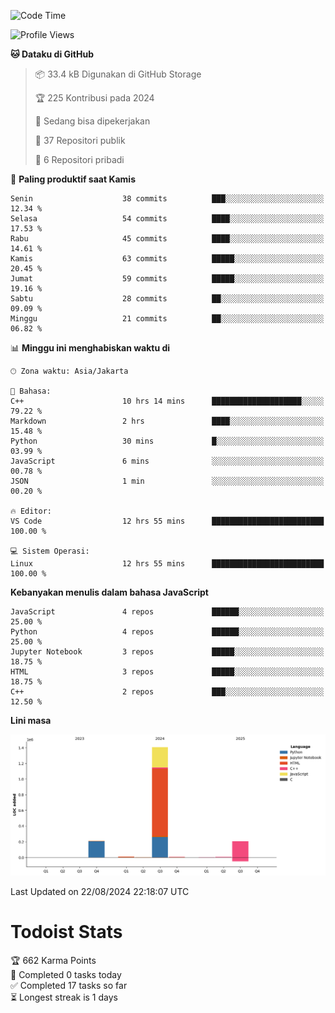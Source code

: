 <!--START_SECTION:waka-->
![Code Time](http://img.shields.io/badge/Code%20Time-19%20hrs%2059%20mins-blue)

![Profile Views](http://img.shields.io/badge/Profil%20dilihat-666-blue)

**🐱 Dataku di GitHub** 

> 📦 33.4 kB Digunakan di GitHub Storage 
 > 
> 🏆 225 Kontribusi pada 2024
 > 
> 💼 Sedang bisa dipekerjakan
 > 
> 📜 37 Repositori publik 
 > 
> 🔑 6 Repositori pribadi 
 > 
📅 **Paling produktif saat Kamis** 

```text
Senin                    38 commits          ███░░░░░░░░░░░░░░░░░░░░░░   12.34 % 
Selasa                   54 commits          ████░░░░░░░░░░░░░░░░░░░░░   17.53 % 
Rabu                     45 commits          ████░░░░░░░░░░░░░░░░░░░░░   14.61 % 
Kamis                    63 commits          █████░░░░░░░░░░░░░░░░░░░░   20.45 % 
Jumat                    59 commits          █████░░░░░░░░░░░░░░░░░░░░   19.16 % 
Sabtu                    28 commits          ██░░░░░░░░░░░░░░░░░░░░░░░   09.09 % 
Minggu                   21 commits          ██░░░░░░░░░░░░░░░░░░░░░░░   06.82 % 
```


📊 **Minggu ini menghabiskan waktu di** 

```text
🕑︎ Zona waktu: Asia/Jakarta

💬 Bahasa: 
C++                      10 hrs 14 mins      ████████████████████░░░░░   79.22 % 
Markdown                 2 hrs               ████░░░░░░░░░░░░░░░░░░░░░   15.48 % 
Python                   30 mins             █░░░░░░░░░░░░░░░░░░░░░░░░   03.99 % 
JavaScript               6 mins              ░░░░░░░░░░░░░░░░░░░░░░░░░   00.78 % 
JSON                     1 min               ░░░░░░░░░░░░░░░░░░░░░░░░░   00.20 % 

🔥 Editor: 
VS Code                  12 hrs 55 mins      █████████████████████████   100.00 % 

💻 Sistem Operasi: 
Linux                    12 hrs 55 mins      █████████████████████████   100.00 % 
```

**Kebanyakan menulis dalam bahasa JavaScript** 

```text
JavaScript               4 repos             ██████░░░░░░░░░░░░░░░░░░░   25.00 % 
Python                   4 repos             ██████░░░░░░░░░░░░░░░░░░░   25.00 % 
Jupyter Notebook         3 repos             █████░░░░░░░░░░░░░░░░░░░░   18.75 % 
HTML                     3 repos             █████░░░░░░░░░░░░░░░░░░░░   18.75 % 
C++                      2 repos             ███░░░░░░░░░░░░░░░░░░░░░░   12.50 % 
```



**Lini masa**

![Lines of Code chart](https://raw.githubusercontent.com/yusuf601/yusuf601/main/assets/bar_graph.png)


 Last Updated on 22/08/2024 22:18:07 UTC
<!--END_SECTION:waka-->
# Todoist Stats

<!-- TODO-IST:START -->
🏆  662 Karma Points           
🌸  Completed 0 tasks today           
✅  Completed 17 tasks so far           
⏳  Longest streak is 1 days
<!-- TODO-IST:END -->
